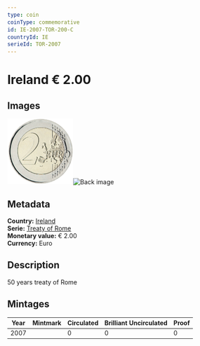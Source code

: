 ```yaml
---
type: coin
coinType: commemorative
id: IE-2007-TOR-200-C
countryId: IE
serieId: TOR-2007
---
```


# Ireland € 2.00

## Images

<img src="../../Images/common-2007-200.png" height="150" alt="Front image"><img src="Images/IE-2007-200-000.png" height="150" alt="Back image">

## Metadata

**Country:** [Ireland](../../Countries/Ireland/index.md)\
**Serie:** [Treaty of Rome](index.md)\
**Monetary value:** € 2.00\
**Currency:** Euro

## Description
50 years treaty of Rome

## Mintages

| Year | Mintmark | Circulated | Brilliant Uncirculated | Proof |
| ---- | -------- | ---------- | ---------------------- | ----- |
| 2007 |  | 0| 0 | 0 |
